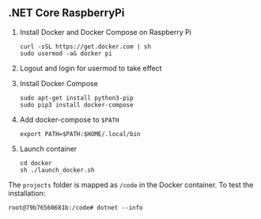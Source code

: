 ## .NET Core RaspberryPi

1. Install Docker and Docker Compose on Raspberry Pi
   ```
   curl -sSL https://get.docker.com | sh
   sudo usermod -aG docker pi

   ```
2. Logout and login for usermod to take effect
3. Install Docker Compose
   ```
   sudo apt-get install python3-pip
   sudo pip3 install docker-compose
   ```
4. Add docker-compose to `$PATH`
   ```
   export PATH=$PATH:$HOME/.local/bin
   ```
5. Launch container

   ```
   cd docker
   sh ./launch_docker.sh
   ```

The `projects` folder is mapped as `/code` in the Docker container. To test the installation:
   ```
   root@79b76560681b:/code# dotnet --info
   ```

